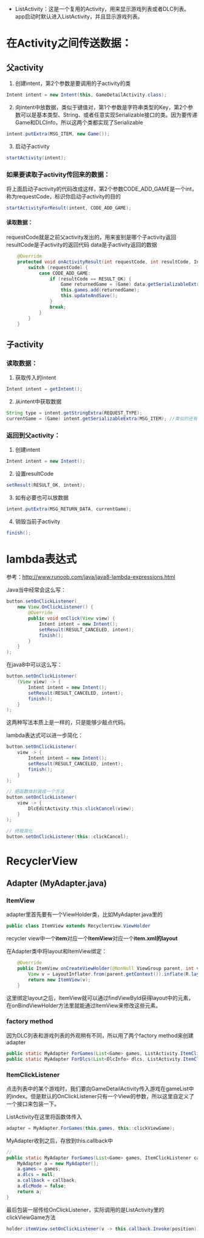 * ListActivity：这是一个复用的Activity，用来显示游戏列表或者DLC列表。app启动时默认进入ListActivity，并且显示游戏列表。

# 在Activity之间传送数据：
## 父activity
1. 创建intent，第2个参数是要调用的子activity的类

``` java
Intent intent = new Intent(this, GameDetailActivity.class);
```

2. 向intent中放数据，类似于键值对，第1个参数是字符串类型的Key，第2个参数可以是基本类型、String、或者任意实现Serializable接口的类。因为要传递Game和DLCInfo，所以这两个类都实现了Serializable

``` java
intent.putExtra(MSG_ITEM, new Game());
```

3. 启动子activity

``` java
startActivity(intent);
```

### 如果要读取子activity传回来的数据：

将上面启动子activity的代码改成这样，第2个参数CODE_ADD_GAME是一个int，称为requestCode，标识你启动子activity的目的

``` java
startActivityForResult(intent, CODE_ADD_GAME);
```

#### 读取数据：
requestCode就是之前父activity发出的，用来鉴别是哪个子activity返回
resultCode是子activity的返回代码
data是子activity返回的数据

```java
    @Override
    protected void onActivityResult(int requestCode, int resultCode, Intent data) {
        switch (requestCode) {
            case CODE_ADD_GAME:
                if (resultCode == RESULT_OK) {
                    Game returnedGame = (Game) data.getSerializableExtra(MSG_RETURN_DATA);
                    this.games.add(returnedGame);
                    this.updateAndSave();
                }
                break;
            }
        }
    }
```

## 子activity
### 读取数据：
1. 获取传入的intent

```java
Intent intent = getIntent();
```

2. 从intent中获取数据
```java
String type = intent.getStringExtra(REQUEST_TYPE);
currentGame = (Game) intent.getSerializableExtra(MSG_ITEM); //类似的还有getIntExtra等等
```

### 返回到父activity：
1. 创建intent
```java
Intent intent = new Intent();
```

2. 设置resultCode

```java
setResult(RESULT_OK, intent);
```

3. 如有必要也可以放数据
```java
intent.putExtra(MSG_RETURN_DATA, currentGame);
```

4. 销毁当前子activity

```java
finish();
```


# lambda表达式

参考：http://www.runoob.com/java/java8-lambda-expressions.html

Java当中经常会这么写：
``` java
button.setOnClickListener(
    new View.OnClickListener() {
        @Override
        public void onClick(View view) {
            Intent intent = new Intent();
            setResult(RESULT_CANCELED, intent);
            finish();
        }
    }
);
```

在java8中可以这么写：
``` java
button.setOnClickListener(
    (View view) -> {
        Intent intent = new Intent();
        setResult(RESULT_CANCELED, intent);
        finish();
    }
);
```

这两种写法本质上是一样的，只是能够少敲点代码。

lambda表达式可以进一步简化：
``` java
button.setOnClickListener(
    view -> {
        Intent intent = new Intent();
        setResult(RESULT_CANCELED, intent);
        finish();
    }
);

// 把函数体封装成一个方法
button.setOnClickListener(
    view -> {
        DlcEditActivity.this.clickCancel(view);
    }
);

// 终极简化
button.setOnClickListener(this::clickCancel);
```

# RecyclerView

## Adapter (MyAdapter.java)

### ItemView
adapter里首先要有一个ViewHolder类，比如MyAdapter.java里的

``` java
public class ItemView extends RecyclerView.ViewHolder
```

recycler view中一个**item**对应一个**ItemView**对应一个**item.xml的layout**

在Adapter类中将layout和ItemView绑定：
``` java
    @Override
    public ItemView onCreateViewHolder(@NonNull ViewGroup parent, int viewType) {
        View v = LayoutInflater.from(parent.getContext()).inflate(R.layout.item, parent, false);
        return new ItemView(v);
    }
```
这里绑定layout之后，ItemView就可以通过findViewById获得layout中的元素，在onBindViewHolder方法里就能通过ItemView来修改这些元素。

### factory method

因为DLC列表和游戏列表的外观稍有不同，所以用了两个factory method来创建adapter

``` java
public static MyAdapter ForGames(List<Game> games, ListActivity.ItemClickListener callback)
public static MyAdapter ForDlcs(List<DlcInfo> dlcs, ListActivity.ItemClickListener callback)
```

### ItemClickListener

点击列表中的某个游戏时，我们要向GameDetailActivity传入游戏在gameList中的index。但是默认的OnClickListener只有一个View的参数，所以这里自定义了一个接口来包装一下。

ListActivity在这里将函数体传入
``` java
adapter = MyAdapter.ForGames(this.games, this::clickViewGame);
```

MyAdapter收到之后，存放到this.callback中
``` java
// 
public static MyAdapter ForGames(List<Game> games, ItemClickListener callback) {
    MyAdapter a = new MyAdapter();
    a.games = games;
    a.dlcs = null;
    a.callback = callback;
    a.dlcMode = false;
    return a;
}
```

最后包装一层传给OnClickListener，实际调用的是ListActivity里的clickViewGame方法


``` java            
holder.itemView.setOnClickListener(v -> this.callback.Invoke(position));
```
